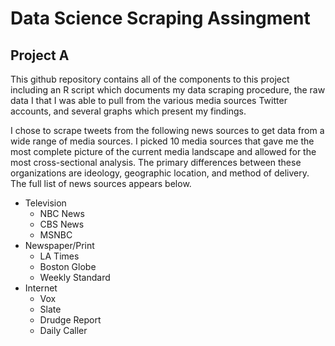 # Data Science Scraping Assingment
## Project A

This github repository contains all of the components to this project including an R script which documents my data scraping procedure, the raw data I that I was able to pull from the various media sources Twitter accounts, and several graphs which present my findings.

I chose to scrape tweets from the following news sources to get data from a wide range of media sources. I picked 10 media sources that gave me the most complete picture of the current media landscape and allowed for the most cross-sectional analysis. The primary differences between these organizations are ideology, geographic location, and method of delivery.  The full list of news sources appears below.

*  Television
   *  NBC News
   *  CBS News
   *  MSNBC
*  Newspaper/Print
   *  LA Times
   *  Boston Globe
   *  Weekly Standard
*  Internet
   *  Vox
   *  Slate
   *  Drudge Report
   *  Daily Caller
